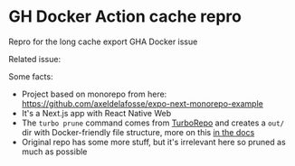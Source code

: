 # GH Docker Action cache repro

Repro for the long cache export GHA Docker issue

Related issue:

Some facts:

- Project based on monorepo from here: https://github.com/axeldelafosse/expo-next-monorepo-example
- It's a Next.js app with React Native Web
- The `turbo prune` command comes from [TurboRepo](https://turborepo.org/) and creates a `out/` dir with Docker-friendly file structure, more on this [in the docs](https://turborepo.org/docs/reference/command-line-reference#--docker)
- Original repo has some more stuff, but it's irrelevant here so pruned as much as possible
